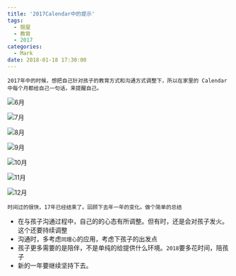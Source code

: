 ```yaml
---
title: '2017Calendar中的提示'
tags:
  - 银屋
  - 教育
  - 2017
categories:
  - Mark
date: 2018-01-18 17:30:00
---
```


```
2017年中的时候，想把自己针对孩子的教育方式和沟通方式调整下，所以在家里的 Calendar 中每个月都给自己一句话，来提醒自己。
```

![6月](/img/2017Calendar/6%E6%9C%88.jpeg)

<!--more-->

![7月](/img/2017Calendar/7%E6%9C%88.jpeg)

![8月](/img/2017Calendar/8%E6%9C%88.jpeg)

![9月](/img/2017Calendar/9%E6%9C%88.jpeg)

![10月](/img/2017Calendar/10%E6%9C%88.jpeg)

![11月](/img/2017Calendar/11%E6%9C%88.jpeg)

![12月](/img/2017Calendar/12%E6%9C%88.jpeg)

```
时间过的很快，17年已经结束了。回顾下去年一年的变化。做个简单的总结
```

- 在与孩子沟通过程中，自己的的心态有所调整。但有时，还是会对孩子发火。这个还要持续调整
- 沟通时，多考虑`同理心`的应用，考虑下孩子的出发点
- 孩子更多需要的是陪伴，不是单纯的给提供什么环境。`2018`要多花时间，陪孩子
- 新的一年要继续坚持下去。

